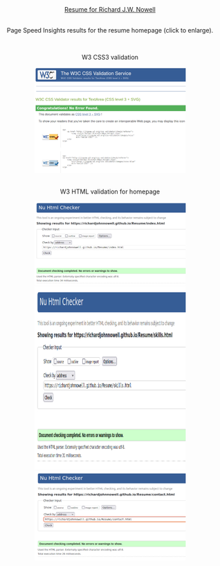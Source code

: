 <div align="center">
    <a href="https://richardjohnnowell.github.io/Resume/index.html" title="nowell-resume" alt="nowell-resume" target="_blank" rel="noopener">Resume for Richard J.W. Nowell
    </a>
</div>
    <br>
    <p align="center">
    Page Speed Insights results for the resume homepage (click to enlarge).
    </p>
<div align="center">
    <a href="https://github.com/RichardJohnNowell/Resume/blob/main/assets/images/page-speed-insights-report-24-may-2024.jpg?raw=true">
      <imag src="https://github.com/RichardJohnNowell/Resume/blob/main/assets/images/page-speed-insights-report-24-may-2024.jpg?raw=true" width="350" height="275" title="page-speed-insights-report-24-may-2024" id="page-speed-insights-report-24-may-2024" alt="page-speed-insights-report-24-may-2024">
    </a>
</div>
    <br>
    <p align="center">
    W3 CSS3 validation
    </p>
<div align="center">
    <a href="https://github.com/RichardJohnNowell/Resume/blob/main/assets/images/w3-css-validation.jpg?raw=true">
      <img src="https://github.com/RichardJohnNowell/Resume/blob/main/assets/images/w3-css-validation.jpg?raw=true" width="350" height="245" title="w3-css-validation" id="w3-css-validation" alt="w3-css-validation">
    </a>
</div>
    <br>
    <p align="center">
    W3 HTML validation for homepage
    </p>
<div align="center">
  <a href="https://github.com/RichardJohnNowell/Resume/blob/main/assets/images/w3-html-validation-homepage.jpg?raw=true">
    <img src="https://github.com/RichardJohnNowell/Resume/blob/main/assets/images/w3-html-validation-homepage.jpg?raw=true" width="350" height="194" title="w3-html-validation-homepage" id="w3-html-validation-homepage" alt="w3-html-validation-homepage">
  </a>
</div>

<div align="center">
  <a href="https://github.com/RichardJohnNowell/Resume/blob/main/assets/images/w3-html-validation-skills-page.jpg?raw=true">
    <img src="https://github.com/RichardJohnNowell/Resume/blob/main/assets/images/w3-html-validation-skills-page.jpg?raw=true" width="350" height="422" title="w3-html-validation-skills-page" id="w3-html-validation-skills-page" alt="w3-html-validation-skills-page">
  </a>
</div>

<div align="center">
  <a href="https://github.com/RichardJohnNowell/Resume/blob/main/assets/images/w3-html-validation-contact-page.jpg?raw=true">
    <img src="https://github.com/RichardJohnNowell/Resume/blob/main/assets/images/w3-html-validation-contact-page.jpg?raw=true" width="350" height="207" title="w3-html-validation-contact-page" id="w3-html-validation-contact-page" alt="w3-html-validation-contact-page">
  </a>
</div>
